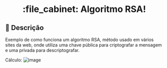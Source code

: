 <h1 align="center">:file_cabinet: Algoritmo RSA!</h1>

## :memo: Descrição
Exemplo de como funciona um algoritmo RSA, método usado em vários sites da web, onde utiliza uma chave pública para criptografar a mensagem e uma privada para descriptografar.

Cálculo:
![image](https://user-images.githubusercontent.com/50887364/203665600-c089fd77-7403-4973-b51a-ac09b29929c4.png)
